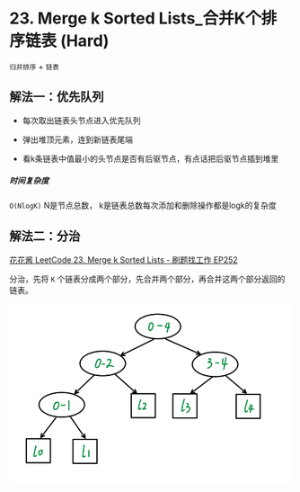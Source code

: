 # 23. Merge k Sorted Lists_合并K个排序链表 (Hard)

`归并排序` + `链表`



## 解法一：优先队列

- 每次取出链表头节点进入优先队列

- 弹出堆顶元素，连到新链表尾端
  
- 看k条链表中值最小的头节点是否有后驱节点，有点话把后驱节点插到堆里

##### 时间复杂度

`O(NlogK)` N是节点总数， k是链表总数每次添加和删除操作都是logk的复杂度



## 解法二：分治

[花花酱 LeetCode 23. Merge k Sorted Lists - 刷题找工作 EP252](https://youtu.be/XqA8bBoEdIY)

分治，先将 `K` 个链表分成两个部分，先合并两个部分，再合并这两个部分返回的链表。

![solve](https://raw.githubusercontent.com/KimmiGYH/LeetCode_Notes_Public/master/Section05_Solutions/0023_Merge%20k%20Sorted%20Lists_%E5%90%88%E5%B9%B6K%E4%B8%AA%E6%8E%92%E5%BA%8F%E9%93%BE%E8%A1%A8(Hard)/solve.png)

